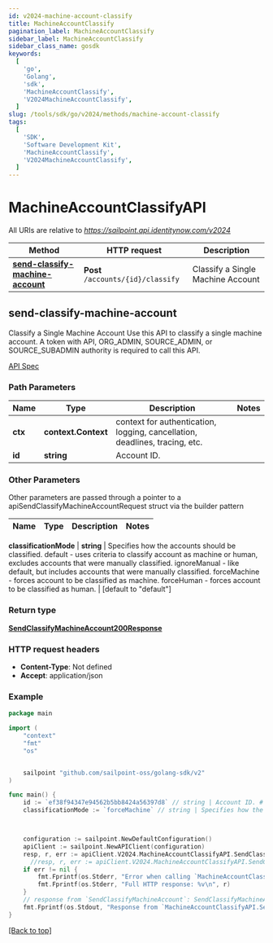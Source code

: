 ```yaml
---
id: v2024-machine-account-classify
title: MachineAccountClassify
pagination_label: MachineAccountClassify
sidebar_label: MachineAccountClassify
sidebar_class_name: gosdk
keywords:
  [
    'go',
    'Golang',
    'sdk',
    'MachineAccountClassify',
    'V2024MachineAccountClassify',
  ]
slug: /tools/sdk/go/v2024/methods/machine-account-classify
tags:
  [
    'SDK',
    'Software Development Kit',
    'MachineAccountClassify',
    'V2024MachineAccountClassify',
  ]
---
```


# MachineAccountClassifyAPI

All URIs are relative to *https://sailpoint.api.identitynow.com/v2024*

| Method | HTTP request | Description |
| --- | --- | --- |
| [**send-classify-machine-account**](#send-classify-machine-account) | **Post** `/accounts/{id}/classify` | Classify a Single Machine Account |

## send-classify-machine-account

Classify a Single Machine Account Use this API to classify a single machine account. A token with API, ORG_ADMIN, SOURCE_ADMIN, or SOURCE_SUBADMIN authority is required to call this API.

[API Spec](https://developer.sailpoint.com/docs/api/v2024/send-classify-machine-account)

### Path Parameters

| Name | Type | Description | Notes |
| --- | --- | --- | --- |
| **ctx** | **context.Context** | context for authentication, logging, cancellation, deadlines, tracing, etc. |
| **id** | **string** | Account ID. |

### Other Parameters

Other parameters are passed through a pointer to a apiSendClassifyMachineAccountRequest struct via the builder pattern

| Name | Type | Description | Notes |
| ---- | ---- | ----------- | ----- |

**classificationMode** | **string** | Specifies how the accounts should be classified. default - uses criteria to classify account as machine or human, excludes accounts that were manually classified. ignoreManual - like default, but includes accounts that were manually classified. forceMachine - forces account to be classified as machine. forceHuman - forces account to be classified as human. | [default to &quot;default&quot;]

### Return type

[**SendClassifyMachineAccount200Response**](../models/send-classify-machine-account200-response)

### HTTP request headers

- **Content-Type**: Not defined
- **Accept**: application/json

### Example

```go
package main

import (
	"context"
	"fmt"
	"os"


	sailpoint "github.com/sailpoint-oss/golang-sdk/v2"
)

func main() {
    id := `ef38f94347e94562b5bb8424a56397d8` // string | Account ID. # string | Account ID.
    classificationMode := `forceMachine` // string | Specifies how the accounts should be classified.        default - uses criteria to classify account as machine or human, excludes accounts that were manually classified.       ignoreManual - like default, but includes accounts that were manually classified.       forceMachine - forces account to be classified as machine.       forceHuman - forces account to be classified as human. (optional) (default to "default") # string | Specifies how the accounts should be classified.        default - uses criteria to classify account as machine or human, excludes accounts that were manually classified.       ignoreManual - like default, but includes accounts that were manually classified.       forceMachine - forces account to be classified as machine.       forceHuman - forces account to be classified as human. (optional) (default to "default")



    configuration := sailpoint.NewDefaultConfiguration()
    apiClient := sailpoint.NewAPIClient(configuration)
    resp, r, err := apiClient.V2024.MachineAccountClassifyAPI.SendClassifyMachineAccount(context.Background(), id).Execute()
	  //resp, r, err := apiClient.V2024.MachineAccountClassifyAPI.SendClassifyMachineAccount(context.Background(), id).ClassificationMode(classificationMode).Execute()
    if err != nil {
	    fmt.Fprintf(os.Stderr, "Error when calling `MachineAccountClassifyAPI.SendClassifyMachineAccount``: %v\n", err)
	    fmt.Fprintf(os.Stderr, "Full HTTP response: %v\n", r)
    }
    // response from `SendClassifyMachineAccount`: SendClassifyMachineAccount200Response
    fmt.Fprintf(os.Stdout, "Response from `MachineAccountClassifyAPI.SendClassifyMachineAccount`: %v\n", resp)
}
```

[[Back to top]](#)
